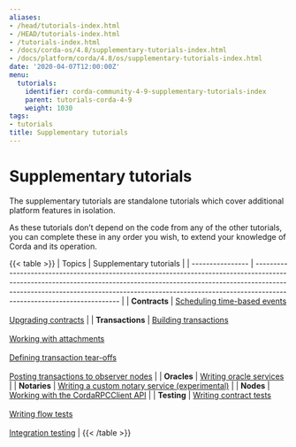 ```yaml
---
aliases:
- /head/tutorials-index.html
- /HEAD/tutorials-index.html
- /tutorials-index.html
- /docs/corda-os/4.8/supplementary-tutorials-index.html
- /docs/platform/corda/4.8/os/supplementary-tutorials-index.html
date: '2020-04-07T12:00:00Z'
menu:
  tutorials:
    identifier: corda-community-4-9-supplementary-tutorials-index
    parent: tutorials-corda-4-9
    weight: 1030
tags:
- tutorials
title: Supplementary tutorials
---
```



#  Supplementary tutorials

The supplementary tutorials are standalone tutorials which cover additional platform features in isolation.

As these tutorials don’t depend on the code from any of the other tutorials, you can complete these in any order you wish, to extend your knowledge of Corda and its operation.

{{< table >}}
| Topics           | Supplementary tutorials                                                                                                                                                                                                                                                            |
| ---------------- | ---------------------------------------------------------------------------------------------------------------------------------------------------------------------------------------------------------------------------------------------------------------------------------- |
| **Contracts**    | [Scheduling time-based events](event-scheduling.html) <br/><br/> [Upgrading contracts](contract-upgrade.html)                                                                                                                                                                                 |
| **Transactions** | [Building transactions](tutorial-building-transactions.html)<br/><br/>[Working with attachments](tutorial-attachments.html) <br/><br/> [Defining transaction tear-offs](tutorial-tear-offs.html) <br/><br/> [Posting transactions to observer nodes](tutorial-observer-nodes.html) |
| **Oracles**      | [Writing oracle services](oracles.html)                                                                                                                                                                                                                                            |
| **Notaries**     | [Writing a custom notary service (experimental)](tutorial-custom-notary.html)                                                                                                                                                                                                       |
| **Nodes**        | [Working with the CordaRPCClient API](tutorial-clientrpc-api.html)                                                                                                                                                                                                                 |
| **Testing**      | [Writing contract tests](../../../../../../en/platform/corda/4.8/open-source/tutorial-cordapp.html#contract-tests) <br/><br/> [Writing flow tests](../../../../../../en/platform/corda/4.8/open-source/tutorial-cordapp.html#flow-tests) <br/><br/> [Integration testing](../../../../../../en/platform/corda/4.8/open-source/tutorial-cordapp.html#integration-tests)                                                                                                                           |
{{< /table >}}
